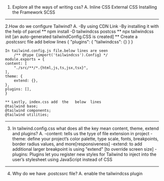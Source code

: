 1. Explore all the ways of writing css?
A. 	Inline CSS
	External CSS
	Installing the Framework
	SCSS
--------------------------------------------------------
2.How do we configure Tailwind?
A.	-By using CDN Link
		<script src="https://cdn.tailwindcss.com"></script>
	-By installing it with the help of parcel
	** npm install -D tailwindcss postcss
	** npx tailwindcss init  [an auto-generated tailwindConfig.CSS is created]
	** Create a .postcssrc file add below lines
			{
	"plugins": {
		"tailwindcss": {}
	}
	}

	In tailwind.config.js file.below lines are seen
		/** @type {import('tailwindcss').Config} */
	module.exports = {
	content: [
		"./src/**/*.{html,js,ts,jsx,tsx}",
	],
	theme: {
		extend: {},
	},
	plugins: [],
	}

	** Lastly, index.css add  the   below  lines
	@tailwind base;
	@tailwind components;
	@tailwind utilities;

----------------------------------------------------

3. In tailwind.config.css what does  all the key mean  content, theme,  extend  and  plugins?
A.  -content: tells us the tyye of file extension in project
   -theme:  define your project’s color palette, type scale, fonts, breakpoints, border radius values, and more[responsiveness]
   -extend: to add additional larger breakpoint is using "extend" [to override screen size]
   -plugins: Plugins let you register new styles for Tailwind to inject into the user’s stylesheet using JavaScript instead of CSS
-----------------------------------------------------------

4. Why do we have .postcssrc file?
A. enable the tailwindcss plugin